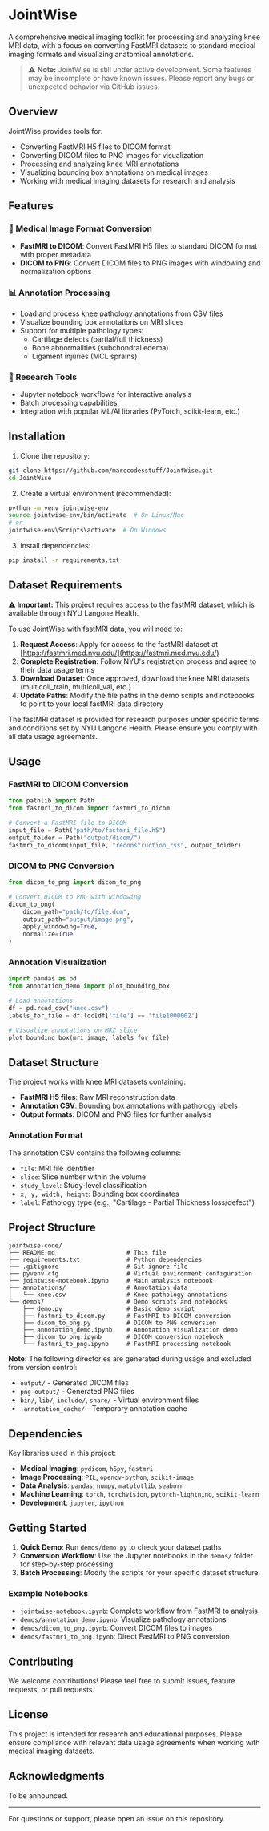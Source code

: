 # JointWise

A comprehensive medical imaging toolkit for processing and analyzing knee MRI data, with a focus on converting FastMRI datasets to standard medical imaging formats and visualizing anatomical annotations.

> ⚠️ **Note:** JointWise is still under active development. Some features may be incomplete or have known issues. Please report any bugs or unexpected behavior via GitHub issues.

## Overview

JointWise provides tools for:
- Converting FastMRI H5 files to DICOM format
- Converting DICOM files to PNG images for visualization
- Processing and analyzing knee MRI annotations
- Visualizing bounding box annotations on medical images
- Working with medical imaging datasets for research and analysis

## Features

### 🏥 Medical Image Format Conversion
- **FastMRI to DICOM**: Convert FastMRI H5 files to standard DICOM format with proper metadata
- **DICOM to PNG**: Convert DICOM files to PNG images with windowing and normalization options

### 📊 Annotation Processing
- Load and process knee pathology annotations from CSV files
- Visualize bounding box annotations on MRI slices
- Support for multiple pathology types:
  - Cartilage defects (partial/full thickness)
  - Bone abnormalities (subchondral edema)
  - Ligament injuries (MCL sprains)

### 🔬 Research Tools
- Jupyter notebook workflows for interactive analysis
- Batch processing capabilities
- Integration with popular ML/AI libraries (PyTorch, scikit-learn, etc.)

## Installation

1. Clone the repository:
```bash
git clone https://github.com/marccodesstuff/JointWise.git
cd JointWise
```

2. Create a virtual environment (recommended):
```bash
python -m venv jointwise-env
source jointwise-env/bin/activate  # On Linux/Mac
# or
jointwise-env\Scripts\activate  # On Windows
```

3. Install dependencies:
```bash
pip install -r requirements.txt
```

## Dataset Requirements

**⚠️ Important:** This project requires access to the fastMRI dataset, which is available through NYU Langone Health. 

To use JointWise with fastMRI data, you will need to:

1. **Request Access**: Apply for access to the fastMRI dataset at [https://fastmri.med.nyu.edu/](https://fastmri.med.nyu.edu/)
2. **Complete Registration**: Follow NYU's registration process and agree to their data usage terms
3. **Download Dataset**: Once approved, download the knee MRI datasets (multicoil_train, multicoil_val, etc.)
4. **Update Paths**: Modify the file paths in the demo scripts and notebooks to point to your local fastMRI data directory

The fastMRI dataset is provided for research purposes under specific terms and conditions set by NYU Langone Health. Please ensure you comply with all data usage agreements.

## Usage

### FastMRI to DICOM Conversion

```python
from pathlib import Path
from fastmri_to_dicom import fastmri_to_dicom

# Convert a FastMRI file to DICOM
input_file = Path("path/to/fastmri_file.h5")
output_folder = Path("output/dicom/")
fastmri_to_dicom(input_file, "reconstruction_rss", output_folder)
```

### DICOM to PNG Conversion

```python
from dicom_to_png import dicom_to_png

# Convert DICOM to PNG with windowing
dicom_to_png(
    dicom_path="path/to/file.dcm",
    output_path="output/image.png",
    apply_windowing=True,
    normalize=True
)
```

### Annotation Visualization

```python
import pandas as pd
from annotation_demo import plot_bounding_box

# Load annotations
df = pd.read_csv("knee.csv")
labels_for_file = df.loc[df['file'] == 'file1000002']

# Visualize annotations on MRI slice
plot_bounding_box(mri_image, labels_for_file)
```

## Dataset Structure

The project works with knee MRI datasets containing:
- **FastMRI H5 files**: Raw MRI reconstruction data
- **Annotation CSV**: Bounding box annotations with pathology labels
- **Output formats**: DICOM and PNG files for further analysis

### Annotation Format
The annotation CSV contains the following columns:
- `file`: MRI file identifier
- `slice`: Slice number within the volume
- `study_level`: Study-level classification
- `x, y, width, height`: Bounding box coordinates
- `label`: Pathology type (e.g., "Cartilage - Partial Thickness loss/defect")

## Project Structure

```
jointwise-code/
├── README.md                    # This file
├── requirements.txt             # Python dependencies
├── .gitignore                   # Git ignore file
├── pyvenv.cfg                   # Virtual environment configuration
├── jointwise-notebook.ipynb     # Main analysis notebook
├── annotations/                 # Annotation data
│   └── knee.csv                 # Knee pathology annotations
└── demos/                       # Demo scripts and notebooks
    ├── demo.py                  # Basic demo script
    ├── fastmri_to_dicom.py      # FastMRI to DICOM conversion
    ├── dicom_to_png.py          # DICOM to PNG conversion
    ├── annotation_demo.ipynb    # Annotation visualization demo
    ├── dicom_to_png.ipynb       # DICOM conversion notebook
    └── fastmri_to_png.ipynb     # FastMRI processing notebook
```

**Note:** The following directories are generated during usage and excluded from version control:
- `output/` - Generated DICOM files
- `png-output/` - Generated PNG files
- `bin/`, `lib/`, `include/`, `share/` - Virtual environment files
- `.annotation_cache/` - Temporary annotation cache

## Dependencies

Key libraries used in this project:
- **Medical Imaging**: `pydicom`, `h5py`, `fastmri`
- **Image Processing**: `PIL`, `opencv-python`, `scikit-image`
- **Data Analysis**: `pandas`, `numpy`, `matplotlib`, `seaborn`
- **Machine Learning**: `torch`, `torchvision`, `pytorch-lightning`, `scikit-learn`
- **Development**: `jupyter`, `ipython`

## Getting Started

1. **Quick Demo**: Run `demos/demo.py` to check your dataset paths
2. **Conversion Workflow**: Use the Jupyter notebooks in the `demos/` folder for step-by-step processing
3. **Batch Processing**: Modify the scripts for your specific dataset structure

### Example Notebooks
- `jointwise-notebook.ipynb`: Complete workflow from FastMRI to analysis
- `demos/annotation_demo.ipynb`: Visualize pathology annotations
- `demos/dicom_to_png.ipynb`: Convert DICOM files to images
- `demos/fastmri_to_png.ipynb`: Direct FastMRI to PNG conversion

## Contributing

We welcome contributions! Please feel free to submit issues, feature requests, or pull requests.

## License

This project is intended for research and educational purposes. Please ensure compliance with relevant data usage agreements when working with medical imaging datasets.

## Acknowledgments

To be announced.

---

For questions or support, please open an issue on this repository.

